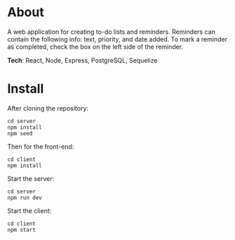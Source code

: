 # About

A web application for creating to-do lists and reminders. Reminders can contain the following info: text, priority, and date added. To mark a reminder as completed, check the box on the left side of the reminder.

**Tech**: React, Node, Express, PostgreSQL, Sequelize

# Install

After cloning the repository:

```
cd server
npm install
npm seed
```

Then for the front-end:

```
cd client
npm install
```

Start the server:

```
cd server
npm run dev
```

Start the client:

```
cd client
npm start
```
